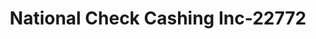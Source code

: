 ---
f_zip-code: 32922
f_state-code: FL
title: National Check Cashing Inc-22772
f_phone: 321-639-8501
f_city-only: Cocoa
f_address: 513 S Cocoa Blvd Ste D Cocoa
f_location-unique-id: '22772'
slug: national-check-cashing-inc-22772
updated-on: '2024-05-30T13:46:58.046Z'
created-on: '2024-05-30T13:36:59.803Z'
published-on: '2024-05-30T13:54:32.469Z'
f_city-state: cms/city/cocoa-fl.md
f_company: cms/company/national-check-cashing-inc.md
f_state: cms/state/florida.md
layout: '[payday-loan].html'
tags: payday-loan
---